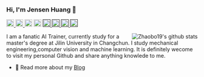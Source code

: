 ### Hi, I'm Jensen Huang 👋

<p> 
  <a href="https://github.com/Zhaobo19?tab=repositories"> <img src="https://img.shields.io/github/stars/Zhaobo19?label=Stars&style=plastic" height="20px" alt="github" /> </a>
  <a href="mailto:hunagzb19@gmail.com"> <img src="https://img.shields.io/badge/gmail-%23D14836.svg?&style=plastic&logo=gmail&logoColor=white" height="20px" alt="Email"> </a>
  <a href="https://blog.csdn.net/weixin_49272172?spm=1001.2101.3001.5343"><img src="https://img.shields.io/badge/C-CSDN-orange.svg?style=red&logo=CSDN&logoColor=white" height="20px" alt="CSDN"></a>
  <a href="https://www.zhihu.com/people/huang-bo-bo-8-25"><img src="https://img.shields.io/badge/知乎-0079FF.svg?style=plastic&logo=zhihu&logoColor=white" height="20px" alt="知乎"></a>
  <a href=""> <img src="https://img.shields.io/badge/Major-ME&CV-critical?style=plastic&logo=ABB%20RobotStudio&logoColor=ffffff" height="20px"> </a>
  <a href=""> <img src="https://img.shields.io/badge/QQ-3207820044-brightgreen?style=plastic&logo=QQ&logoColor=ffffff" height="20px"> </a>
  <a href=""> <img src="https://img.shields.io/badge/Use-Python-0076ab?style=plastic&logo=Python&logoColor=ffffff" height="20px"> </a>
  <a href=""> <img src="https://img.shields.io/badge/Learn-C++-blueviolet?style=plastic&logo=Visual%20Studio%20Code&logoColor=ffffff" height="20px"> </a>
</p>


<img align="right" src="https://github-readme-stats.vercel.app/api?username=Zhaobo19&theme=radical&show_icons=true&icon_color=0366d6&include_all_commits=true&count_private=true" alt="Zhaobo19's github stats"/>



I am a fanatic AI Trainer, currently study for a master's degree at Jilin University in Changchun. I study mechanical engineering,computer vision and machine learning. It is definitely wecome to visit my personal Github and share anything knowlede to me.

- 💬 Read more about my [Blog](https://blog.csdn.net/weixin_49272172?spm=1001.2101.3001.5343)



<!--
**Zhaobo19/Zhaobo19** is a ✨ _special_ ✨ repository because its `README.md` (this file) appears on your GitHub profile.

Here are some ideas to get you started:

- 🔭 I’m currently working on ...
- 🌱 I’m currently learning ...
- 👯 I’m looking to collaborate on ...
- 🤔 I’m looking for help with ...
- 💬 Ask me about ...
- 📫 How to reach me: ...
- 😄 Pronouns: ...
- ⚡ Fun fact: ...
-->
